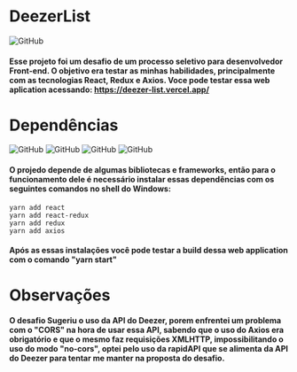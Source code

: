 # DeezerList

![GitHub](https://img.shields.io/github/license/vimigueloli/DeezerList?color=brigthgreen) <br/>

#### Esse projeto foi um desafio de um processo seletivo para desenvolvedor Front-end. O objetivo era testar as minhas habilidades, principalmente com as tecnologias React, Redux e Axios. Voce pode testar essa web aplication acessando: https://deezer-list.vercel.app/

# Dependências

![GitHub](https://img.shields.io/badge/dependências-react-4e8dec?style=plastic)
![GitHub](https://img.shields.io/badge/react_redux-4e8dec?style=plastic)
![GitHub](https://img.shields.io/badge/-redux-4e8dec?style=plastic)
![GitHub](https://img.shields.io/badge/-axios-4e8dec?style=plastic)
<br/>

#### O projedo depende de algumas bibliotecas e frameworks, então para o funcionamento dele é necessário instalar essas dependências com os seguintes comandos no shell do Windows:

```
yarn add react
yarn add react-redux
yarn add redux
yarn add axios
```

#### Após as essas instalações você pode testar a build dessa web application com o comando "yarn start"

# Observações

#### O desafio Sugeriu o uso da API do Deezer, porem enfrentei um problema com o "CORS" na hora de usar essa API, sabendo que o uso do Axios era obrigatório e que o mesmo faz requisições XMLHTTP, impossibilitando o uso do modo "no-cors", optei pelo uso da rapidAPI que se alimenta da API do Deezer para tentar me manter na proposta do desafio.
